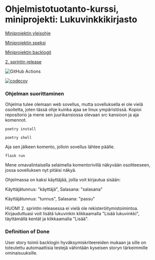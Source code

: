 # Ohjelmistotuotanto-kurssi, miniprojekti: Lukuvinkkikirjasto

[Miniprojektin yleisohje](https://ohjelmistotuotanto-hy.github.io/miniprojekti/)

[Miniprojektin speksi](https://ohjelmistotuotanto-hy.github.io/speksi/)

[Miniprojektin backlogit](https://docs.google.com/spreadsheets/d/1dgDb1iogv_WNv830mru2iMjrutRrwumTPhakcXey25w/edit#gid=0)

[2. sprintin release](https://github.com/taapp/ohtu-lukuvinkkikirjasto/releases/tag/sprint2)


![GitHub Actions](https://github.com/taapp/ohtu-lukuvinkkikirjasto/workflows/CI/badge.svg)

[![codecov](https://codecov.io/gh/taapp/ohtu-lukuvinkkikirjasto/branch/main/graph/badge.svg?token=FLWIEJ35C8)](https://codecov.io/gh/taapp/ohtu-lukuvinkkikirjasto)

### Ohjelman suorittaminen
Ohjelma tulee olemaan web sovellus, mutta sovelluksella ei ole vielä osoitetta, joten tässä ohje kuinka ajaa se linux ympäristössä.
Kopioi repositorio ja mene sen juurikansiossa olevaan src kansioon ja aja komennot.
```
poetry install
```
```
poetry shell
```
Aja sen jälkeen komento, jolloin sovellus lähtee päälle.
```
flask run
```
Mene omavalintaisella selaimella komentorivillä näkyvään osoitteeseen, jossa sovelluksen nyt pitäisi näkyä.

Ohjelmassa on kaksi käyttäjää, joilla voit kirjautua sisään:

Käyttäjätunnus: "käyttäjä", Salasana: "salasana"

Käyttäjätunnus: "tunnus", Salasana: "passu"

HUOM! 2. sprintin releasessa ei vielä ole rekisteröitymistoimintoa. Kirjauduttuasi voit lisätä lukuvinkin klikkaamalla "Lisää lukuvinkki", täyttämällä kentät ja klikkaamalla "Lisää".

### Definition of Done
User story toimii backlogin hyväksymiskriteereiden mukaan ja sille on toteutettu automaattisia testejä vähintään kyseisen storyn tärkeimmille ominaisuuksille.

